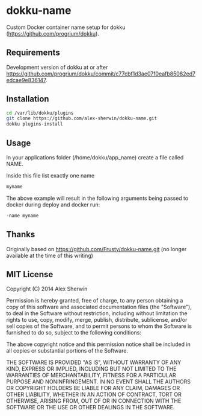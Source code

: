 dokku-name
=========

Custom Docker container name setup for dokku (https://github.com/progrium/dokku).

Requirements
------------

Development version of dokku at or after https://github.com/progrium/dokku/commit/c77cbf1d3ae07f0eafb85082ed7edcae9e836147.

Installation
------------

```bash
cd /var/lib/dokku/plugins
git clone https://github.com/alex-sherwin/dokku-name.git
dokku plugins-install
````

Usage
-----

In your applications folder (/home/dokku/app_name) create a file called NAME.

Inside this file list exactly one name

```bash
myname
```

The above example will result in the following arguments being passed to docker during deploy and docker run:

```bash
-name myname
```

Thanks
------

Originally based on https://github.com/Frusty/dokku-name.git (no longer available at the time of this writing)

MIT License
-------

Copyright (C) 2014 Alex Sherwin


Permission is hereby granted, free of charge, to any person obtaining a copy of this software and associated documentation files (the "Software"), to deal in the Software without restriction, including without limitation the rights to use, copy, modify, merge, publish, distribute, sublicense, and/or sell copies of the Software, and to permit persons to whom the Software is furnished to do so, subject to the following conditions:

The above copyright notice and this permission notice shall be included in all copies or substantial portions of the Software.

THE SOFTWARE IS PROVIDED "AS IS", WITHOUT WARRANTY OF ANY KIND, EXPRESS OR IMPLIED, INCLUDING BUT NOT LIMITED TO THE WARRANTIES OF MERCHANTABILITY, FITNESS FOR A PARTICULAR PURPOSE AND NONINFRINGEMENT. IN NO EVENT SHALL THE AUTHORS OR COPYRIGHT HOLDERS BE LIABLE FOR ANY CLAIM, DAMAGES OR OTHER LIABILITY, WHETHER IN AN ACTION OF CONTRACT, TORT OR OTHERWISE, ARISING FROM, OUT OF OR IN CONNECTION WITH THE SOFTWARE OR THE USE OR OTHER DEALINGS IN THE SOFTWARE.
